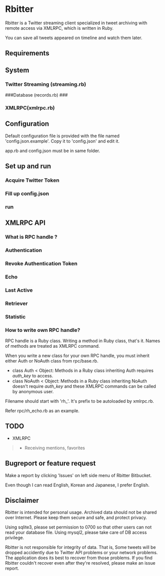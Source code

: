 # Rbitter #

Rbitter is a Twitter streaming client specialized in tweet archiving with remote access via XMLRPC, which is written in Ruby.

You can save all tweets appeared on timeline and watch them later.

## Requirements ##

## System ##

### Twitter Streaming (streaming.rb) ###
###Database (records.rb) ###
### XMLRPC(xmlrpc.rb) ###

## Configuration ##
Default configuration file is provided with the file named 'config.json.example'. Copy it to 'config.json' and edit it.

app.rb and config.json must be in same folder.

## Set up and run ##
### Acquire Twitter Token ###
### Fill up config.json ###
### run ###

## XMLRPC API ##
### What is RPC handle ? ###
### Authentication ###
### Revoke Authentication Token ###
### Echo ###
### Last Active ###
### Retriever ###
### Statistic ###
### How to write own RPC handle? ###
RPC handle is a Ruby class. Writing a method in Ruby class, that's it. Names of methods are treated as XMLRPC command.

When you write a new class for your own RPC handle, you must inherit either Auth or NoAuth class from rpc/base.rb.

* class Auth < Object: Methods in a Ruby class inheriting Auth requires *auth_key* to access.
* class NoAuth < Object: Methods in a Ruby class inheriting NoAuth doesn't require *auth_key* and these XMLRPC commands can be called by anonymous user.

Filename should start with 'rh_'. It's prefix to be autoloaded by xmlrpc.rb.

Refer rpc/rh_echo.rb as an example.

## TODO ##
* XMLRPC
> * Receiving mentions, favorites

## Bugreport or feature request ##
Make a report by clicking 'Issues' on left side menu of Rbitter Bitbucket.

Even though I can read English, Korean and Japanese, I prefer English.

## Disclaimer ##
Rbitter is intended for personal usage. Archived data should not be shared over Internet. Please keep them secure and safe, and protect privacy.

Using sqlite3, please set permission to 0700 so that other users can not read your database file. Using mysql2, please take care of DB access privilege.

Rbitter is not responsible for integrity of data. That is, Some tweets will be dropped accidently due to Twitter API problems or your network problems. The application does its best to recover from those problems. If you find Rbitter couldn't recover even after they're resolved, please make an issue report.



